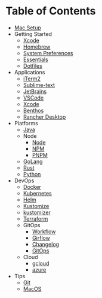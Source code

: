 # Table of Contents

- [Mac Setup](../README.md)
- Getting Started
  - [Xcode](essentials/xcode.md)
  - [Homebrew](essentials/brew.md)
  - [System Preferences](essentials/system-preferences.md)
  - [Essentials](essentials/essentials.md)
  - [Dotfiles](essentials/dotfiles.md)
- Applications
  - [iTerm2](apps/iterm2.md)
  - [Sublime-text](apps/sublime-text.md)
  - [JetBrains](apps/jetbrains.md)
  - [VSCode](apps/vscode.md)
  - [Xcode](apps/xcode.md)
  - [Benthos](apps/benthos.md)
  - [Rancher Desktop](apps/rancher-desktop.md)
- Platforms
  - [Java](platforms/java/java.md)
  - Node
    - [Node](platforms/node/node.md)
    - [NPM](platforms/node/npm.md)
    - [PNPM](platforms/node/pnpm.md)
  - [GoLang](platforms/go/golang.md)
  - [Rust](platforms/rust.md)
  - [Python](platforms/python.md)
- DevOps
  - [Docker](devops/docker.md)
  - [Kubernetes](devops/kubernetes.md)
  - [Helm](devops/helm.md)
  - [Kustomize](devops/Kustomize.md)
  - [kustomizer](devops/kustomizer.md)
  - [Terraform](devops/terraform.md)
  - GitOps
    - [Workflow](devops/workflow.md)
    - [Girflow](devops/gitflow.md)
    - [Changelog](devops/changelog.md)
    - [GitOps](devops/gitops.md)
  - Cloud
    - [gcloud](devops/cloud/gcloud.md)
    - [azure](devops/cloud/azure.md)
- Tips
  - [Git](tips/git.md)
  - [MacOS](tips/macos.md)

